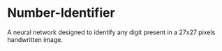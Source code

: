 # Number-Identifier
A neural network designed to identify any digit present in a 27x27 pixels handwritten image.
